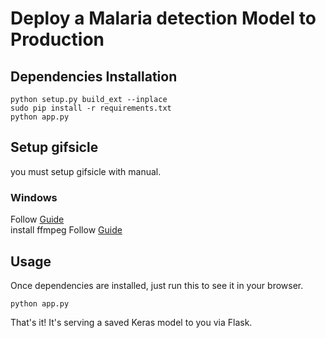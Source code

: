 # Deploy a Malaria detection Model to Production

## Dependencies Installation
```python setup.py build_ext --inplace```<br>
```sudo pip install -r requirements.txt```<br>
```python app.py```

## Setup gifsicle
you must setup gifsicle with manual.

### Windows
Follow [Guide](https://www.youtube.com/watch?v=5gdhQyP9Eog)<br>
install ffmpeg Follow [Guide](https://www.ffmpeg.org/download.html)
## Usage

Once dependencies are installed, just run this to see it in your browser. 

```python app.py```

That's it! It's serving a saved Keras model to you via Flask. 